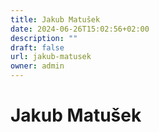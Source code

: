 ```yaml
---
title: Jakub Matušek
date: 2024-06-26T15:02:56+02:00
description: ""
draft: false
url: jakub-matusek
owner: admin
---
```

# Jakub Matušek
<!-- SECTION BREAK -->
